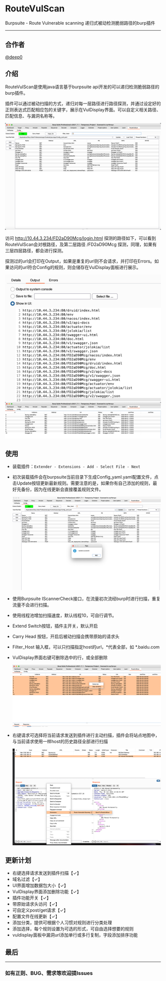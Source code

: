 # RouteVulScan
Burpsuite - Route Vulnerable scanning  递归式被动检测脆弱路径的burp插件

***

## 合作者

[@deep0](https://github.com/deep0)

## 介绍

RouteVulScan是使用java语言基于burpsuite api开发的可以递归检测脆弱路径的burp插件。

插件可以通过被动扫描的方式，递归对每一层路径进行路径探测，并通过设定好的正则表达式匹配相应包的关键字，展示在VulDisplay界面。可以自定义相关路径、匹配信息、与漏洞名称等。

<img src="./img/config.jpg">

访问 http://10.44.3.234/FD2aD90Mcg/login.html 探测的路径如下，可以看到RouteVulScan会对根路径，及第二层路径 /FD2aD90Mcg 探测，同理，如果有三层四层路径，都会进行探测。

探测过的url会打印在Output，如果是重复的url则不会请求，并打印在Errors。如果访问的url符合Config的规则，则会储存在VulDisplay面板进行展示。

<img src="./img/out.jpg">

<img src="./img/VulDisplay.jpg">



## 使用

* 装载插件：``` Extender - Extensions - Add - Select File - Next ```

* 初次装载插件会在burpsuite当前目录下生成Config_yaml.yaml配置文件，点击Update按钮更新最新规则。需要注意的是，如果你有自己添加的规则，最好先备份，因为在线更新会直接覆盖规则文件。

  <img src="./img/update.jpg">

* 使用Burpsuite IScannerCheck接口，在流量初次流经burp时进行扫描，重复流量不会进行扫描。

* 使用线程池增加扫描速度，默认线程10，可自行调节。

* Extend Switch按钮，插件主开关，默认开启

* Carry Head 按钮，开启后被动扫描会携带原始的请求头

* Filter_Host 输入框，可以只扫描指定host的url，*代表全部，如 *.baidu.com

* VulDisplay界面右键可删除选中的行，或全部删除

  <img src="./img/remove.jpg">

* 右键请求可选择将当前请求发送到插件进行主动扫描，插件会将站点地图中，与当前请求使用一样host的历史路径全部进行扫描

  <img src="./img/Active_scan.jpg">

  

  



## 更新计划

* 右键选择请求发送到插件扫描【✓】
* 域名过滤【✓】
* UI界面增加数据包大小【✓】 
* VulDisplay界面添加删除功能【✓】
* 插件功能开关【✓】
* 带原始请求头访问【✓】
* 可自定义post/get请求【✓】
* 配置文件在线更新【✓】
* 添加分类，提供可根据个人习惯对规则进行分类处理
* 添加选择，每个规则设置为可选的形式，可自由选择想要的规则
* vuldisplay面板中漏洞url添加单行或多行复制，字段添加排序功能



## 最后

***

### 如有正则、BUG、需求等欢迎提Issues

​	

